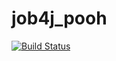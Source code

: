 # job4j_pooh
[![Build Status](https://www.travis-ci.com/MikhailPushkarev25/job4j_pooh.svg?branch=main)](https://www.travis-ci.com/MikhailPushkarev25/job4j_pooh)
